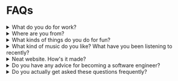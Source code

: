 # FAQs

<details>
<summary>What do you do for work?</summary>

I work at Google Research on the Anthromet team where I develop machine-learning applications for weather. I used to
work on the [Arcs project](https://github.com/PolymerLabs/arcs), a system to protect user privacy in the AI era. Before
joining Google, I've had a mix of software engineering and machine learning roles.
</details>

<details>

<summary>Where are you from?</summary>

All over California, really. I grew up in [San Diego](/zettel/san-diego/) (north county) and went to college there, too.
I lived in Oakland for a few years, then in the Santa Cruz / Monterey area. I recently found myself in the central
coast. Hey, maybe one day I'll end up in Chico or Mt. Shasta.

</details>

<details>
<summary>What kinds of things do you do for fun?</summary>

I really enjoy traveling. I spent the month of October visiting New York. In the summer, I spent a decent amount of time
getting to know San Luis Obispo and the central coast. I have upcoming plans to bounce around a few other places. I'm
happy doing both city things and well as spending time outdoors. Over the past year, I've been trying to get more into
creative projects. I [write](/blog/) from time to time. I have some [ideas for arts & crafts](/electric-origami/)
and a casual interest in making projector-based interactive digital art.

Generally, I'd say I'm not really a hobby-person so much as I am community oriented. I like to see family & friends
whenever possible, and otherwise make friends out of strangers.

</details>

<details>

<summary>What kind of music do you like? What have you been listening to recently?</summary>

Why, thank you for asking! In a world of streaming music, it's common to say that one's tastes are eclectic. This
certainly is true for me, however, it doesn't really speak to the shape of my preferences. Instead of telling, let me
try to show what I like (with the help of [everynoise.com](https://everynoise.com)):

* [Here are all my playlists](https://everynoise.com/research.cgi?mode=user&name=djbokonon). I've been cataloguing all
  the songs I come across that are 1) new-to-me and 2) strike my fancy 3) per month and year since ~2016.

* Try clicking on the "tracks" link for a playlist. For
  example, [here are the tracks](https://everynoise.com/playlistprofile.cgi?id=1UcLLHgGUDe8lBOuuuiN1Y) in my
  `Spring Refined 2016` playlist. Or, consider
  viewing [the tracks of a more recent playlist](https://everynoise.com/playlistprofile.cgi?id=2NDxw8EduMlWC73ZSOJ21X).
  These will give you a feel of the music and subgenres that I like.

* If a genre seems interesting to you, click the link to explore artists that create music associated with that genre.
  For example, I listen to a bunch of [art pop](https://everynoise.com/research.cgi?mode=genre&name=art%20pop).

</details>


<details>

<summary>Neat website. How's it made?</summary>

Thanks! This website has almost no client-side javascript; it's mostly generated HTML and CSS. In an effort to keep
things simple, my generator consists of a series of shell scripts that invoke [pandoc](https://pandoc.org/) (Check out
the [source](https://github.com/alxmrs/website), or
consider [making your own](https://github.com/alxmrs/pandoc-website-template) shell-powered website). This
pandoc-centered static-site-generator lets me write in Markdown and publish in HTML. Though, in theory, I could have
created the website in PowerPoint – a project for another time.

My uses of JS are:

- CloudFlare's privacy-focused web-analytics.
- Obfuscating my `mailto` links.

If you find any part of it that is not accessible or generally unusable, please reach out to me, and I'll correct it.

</details>

<details>

<summary>Do you have any advice for becoming a software engineer?</summary>

Yes – but that depends a lot on your situation. Please, email me (or reach out some other way). I'm happy to give you my
2¢.

<details>

<summary>Oh! I'm a UCSD undergraduate.</summary>

Awesome. I get messages from UCSD undergrads from time to time. One day, I'll write an article with general advice for
students like you. Until then, would you be interested
in [connecting with me on TritonsConnect](https://tritonsconnect.com/user/782505)? From there, I can learn a bit more
about you and provide commensurate advice.

</details>


</details>

<details>

<summary>Do you actually get asked these questions frequently?</summary>

Like, not really.

</details>

